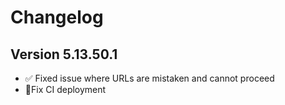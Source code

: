 ﻿# Changelog
## Version 5.13.50.1
- ✅ Fixed issue where URLs are mistaken and cannot proceed
- 👷Fix CI deployment 